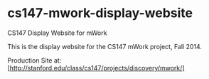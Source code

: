 cs147-mwork-display-website
===========================

CS147 Display Website for mWork

This is the display website for the CS147 mWork project, Fall 2014.

Production Site at: [http://stanford.edu/class/cs147/projects/discovery/mwork/]
